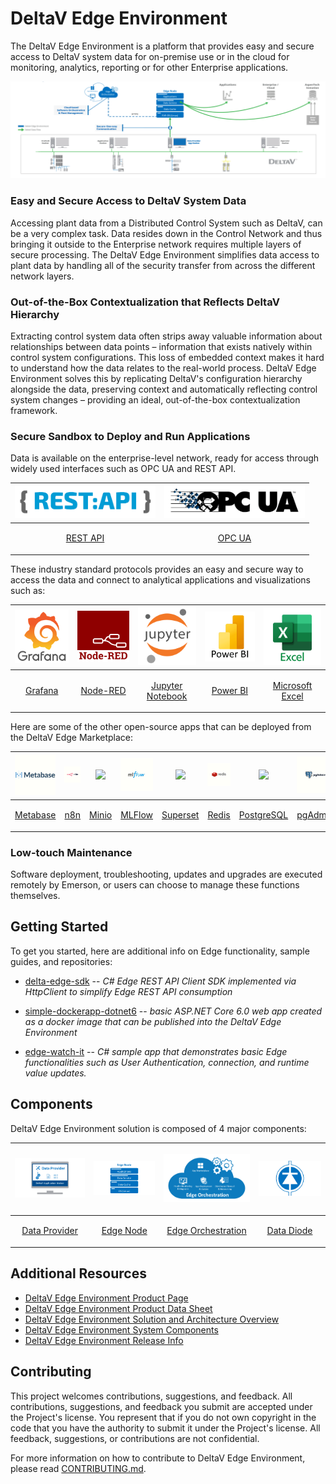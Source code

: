 # DeltaV Edge Environment

The DeltaV Edge Environment is a platform that provides easy and secure access to DeltaV system data for on-premise use or in the cloud for monitoring, analytics, reporting or for other Enterprise applications.

![DeltaV Edge Environment](./images/deltav-edge-architecture.png)

### Easy and Secure Access to DeltaV System Data

Accessing plant data from a Distributed Control System such as DeltaV, can be a very complex task. Data resides down in the Control Network and thus bringing it outside to the Enterprise network requires multiple layers of secure processing. The DeltaV Edge Environment simplifies data access to plant data by handling all of the security transfer from across the different network layers.  

### Out-of-the-Box Contextualization that Reflects DeltaV Hierarchy

Extracting control system data often strips away valuable information about relationships between data points – information that exists natively within control system configurations. This loss of embedded context makes it hard to understand how the data relates to the real-world process. DeltaV Edge Environment solves this by replicating DeltaV's configuration hierarchy alongside the data, preserving context and automatically reflecting control system changes – providing an ideal, out-of-the-box contextualization framework.

### Secure Sandbox to Deploy and Run Applications

Data is available on the enterprise-level network, ready for access through widely used interfaces such as OPC UA and REST API.

|  <img src="./images/rest-api.png" width=225> | <img src="./images/opcua.png" width=225> |
|------|------|
| <p align="center"> [REST API](developer-guide/rest-api/rest-api.md) </p>|<p align="center"> [OPC UA](developer-guide/opc-ua/opc-ua.md) </p>| 

These industry standard protocols provides an easy and secure way to access the data and connect to analytical applications and visualizations such as:

|<img src="./images/Grafana.png" width=125>| <img src="./images/Node-RED.png" width=125>| <img src="./images/JupyterNotebook.png" width=125> | <img src="./images/power-bi.png" width=125> | <img src="./images/microsoft-excel.png" width=125> | 
|---|---|---|----------|----------|
| <p align="center">[Grafana](developer-guide/grafana/grafana.md)</p> | <p align="center">[Node-RED](developer-guide/node-red/node-red.md)</p> | <p align="center">[Jupyter Notebook](./developer-guide/jupyter-notebook/readme.md)</p> | <p align="center">[Power BI](developer-guide/power-bi/power-bi.md)</p>  | <p align="center">[Microsoft Excel](developer-guide/microsoft-excel/microsoft-excel.md)</p>   |

Here are some of the other open-source apps that can be deployed from the DeltaV Edge Marketplace:

|<img src="https://github.com/EmersonDeltaV/metabase/blob/main/assets/Metabase.png" width=90>| <img src="https://github.com/EmersonDeltaV/n8n/blob/main/assets/n8n.png" width=90>| <img src="https://github.com/EmersonDeltaV/minio/blob/main/assets/Minio.png" width=90> | <img src="https://github.com/EmersonDeltaV/mlflow/blob/main/assets/MLFlow.png" width=90> | <img src="https://github.com/EmersonDeltaV/apache-superset/blob/main/assets/Superset.png" width=90> | <img src="https://github.com/EmersonDeltaV/redis/blob/main/Redis.png" width=90> | <img src="https://github.com/EmersonDeltaV/postgresql/blob/main/assets/PostgreSQL.png" width=90> | <img src="https://github.com/EmersonDeltaV/pgadmin/blob/main/assets/pgAdmin.png" width=90> | 
|---|---|---|----------|----------|----------|----------|----------|
| <p align="center">[Metabase](https://github.com/EmersonDeltaV/metabase)</p> | <p align="center">[n8n](https://github.com/EmersonDeltaV/n8n)</p> | <p align="center">[Minio](https://github.com/EmersonDeltaV/minio)</p> | <p align="center">[MLFlow](https://github.com/EmersonDeltaV/mlflow)</p>  | <p align="center">[Superset](https://github.com/EmersonDeltaV/apache-superset)</p>   | <p align="center">[Redis](https://github.com/EmersonDeltaV/redis)</p>   |<p align="center">[PostgreSQL](https://github.com/EmersonDeltaV/postgresql)</p>   |<p align="center">[pgAdmin](https://github.com/EmersonDeltaV/pgadmin)</p>   |



### Low-touch Maintenance

Software deployment, troubleshooting, updates and upgrades are executed remotely by Emerson, or users can choose to manage these functions themselves.

## Getting Started

To get you started, here are additional info on Edge functionality, sample guides, and repositories:

-	[delta-edge-sdk](https://github.com/EmersonDeltaV/deltav-edge-sdk) -- _C# Edge REST API Client SDK implemented via HttpClient to simplify Edge REST API consumption_

-	[simple-dockerapp-dotnet6](https://github.com/EmersonDeltaV/simple-dockerapp-dotnet6) -- _basic ASP.NET Core 6.0 web app created as a docker image that can be published into the DeltaV Edge Environment_

-	[edge-watch-it](https://github.com/EmersonDeltaV/deltav-edge-watchit) -- _C# sample app that demonstrates basic Edge functionalities such as User Authentication, connection, and runtime value updates._ 

## Components

DeltaV Edge Environment solution is composed of 4 major components:

|  <p align="center"><img src="./images/data-provider.png" width=275></p>| <p align="center"><img src="./images/edge-node.png" width=275></p> | <p align="center"><img src="./images/edge-orchestration.png" width=275></p> | <p align="center"><img src="./images/data-diode.png" width=275></p> |
|---|---|---|---|
|  <p align="center">[Data Provider](system-components.md#data-provider)</p>| <p align="center">[Edge Node](system-components.md#edge-node)</p> | <p align="center">[Edge Orchestration](system-components.md#edge-orchestration)</p> |<p align="center">[Data Diode](system-components.md#data-diode-optional)</p> |


## Additional Resources 

* [DeltaV Edge Environment Product Page](https://emerson.com/deltavedge)
* [DeltaV Edge Environment Product Data Sheet](https://www.emerson.com/documents/automation/product-data-sheet-deltav-edge-environment-deltav-en-9573950.pdf)
* [DeltaV Edge Environment Solution and Architecture Overview](https://www.youtube.com/watch?v=DKLijP0tvzc)
* [DeltaV Edge Environment System Components](system-components.md)
* [DeltaV Edge Environment Release Info](edge-release-info.md)

## Contributing

This project welcomes contributions, suggestions, and feedback. All contributions, suggestions, and feedback you submit are accepted under the Project's license. You represent that if you do not own copyright in the code that you have the authority to submit it under the Project's license. All feedback, suggestions, or contributions are not confidential.

For more information on how to contribute to DeltaV Edge Environment, please read [CONTRIBUTING.md](https://github.com/EmersonDeltaV/.github/blob/main/CONTRIBUTING.md).

